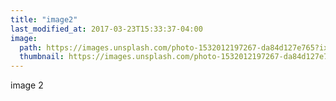 ```yaml
---
title: "image2"
last_modified_at: 2017-03-23T15:33:37-04:00
image: 
  path: https://images.unsplash.com/photo-1532012197267-da84d127e765?ixlib=rb-1.2.1&ixid=MXwxMjA3fDB8MHxleHBsb3JlLWZlZWR8NXx8fGVufDB8fHw%3D&auto=format&fit=crop&w=600&q=60
  thumbnail: https://images.unsplash.com/photo-1532012197267-da84d127e765?ixlib=rb-1.2.1&ixid=MXwxMjA3fDB8MHxleHBsb3JlLWZlZWR8NXx8fGVufDB8fHw%3D&auto=format&fit=crop&w=600&q=60
---
```

image 2
